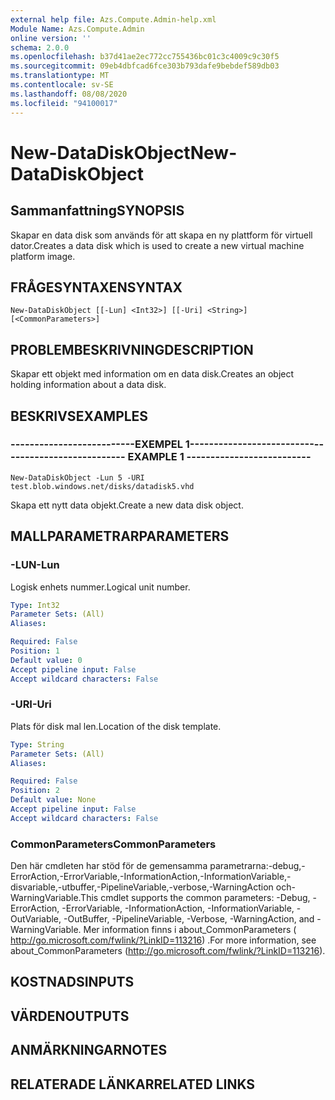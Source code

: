 ```yaml
---
external help file: Azs.Compute.Admin-help.xml
Module Name: Azs.Compute.Admin
online version: ''
schema: 2.0.0
ms.openlocfilehash: b37d41ae2ec772cc755436bc01c3c4009c9c30f5
ms.sourcegitcommit: 09eb4dbfcad6fce303b793dafe9bebdef589db03
ms.translationtype: MT
ms.contentlocale: sv-SE
ms.lasthandoff: 08/08/2020
ms.locfileid: "94100017"
---
```

# <span data-ttu-id="864dd-101">New-DataDiskObject</span><span class="sxs-lookup"><span data-stu-id="864dd-101">New-DataDiskObject</span></span>

## <span data-ttu-id="864dd-102">Sammanfattning</span><span class="sxs-lookup"><span data-stu-id="864dd-102">SYNOPSIS</span></span>
<span data-ttu-id="864dd-103">Skapar en data disk som används för att skapa en ny plattform för virtuell dator.</span><span class="sxs-lookup"><span data-stu-id="864dd-103">Creates a data disk which is used to create a new virtual machine platform image.</span></span>

## <span data-ttu-id="864dd-104">FRÅGESYNTAXEN</span><span class="sxs-lookup"><span data-stu-id="864dd-104">SYNTAX</span></span>

```
New-DataDiskObject [[-Lun] <Int32>] [[-Uri] <String>] [<CommonParameters>]
```

## <span data-ttu-id="864dd-105">PROBLEMBESKRIVNING</span><span class="sxs-lookup"><span data-stu-id="864dd-105">DESCRIPTION</span></span>
<span data-ttu-id="864dd-106">Skapar ett objekt med information om en data disk.</span><span class="sxs-lookup"><span data-stu-id="864dd-106">Creates an object holding information about a data disk.</span></span>

## <span data-ttu-id="864dd-107">BESKRIVS</span><span class="sxs-lookup"><span data-stu-id="864dd-107">EXAMPLES</span></span>

### <span data-ttu-id="864dd-108">--------------------------EXEMPEL 1--------------------------</span><span class="sxs-lookup"><span data-stu-id="864dd-108">-------------------------- EXAMPLE 1 --------------------------</span></span>
```
New-DataDiskObject -Lun 5 -URI test.blob.windows.net/disks/datadisk5.vhd
```

<span data-ttu-id="864dd-109">Skapa ett nytt data objekt.</span><span class="sxs-lookup"><span data-stu-id="864dd-109">Create a new data disk object.</span></span>

## <span data-ttu-id="864dd-110">MALLPARAMETRAR</span><span class="sxs-lookup"><span data-stu-id="864dd-110">PARAMETERS</span></span>

### <span data-ttu-id="864dd-111">-LUN</span><span class="sxs-lookup"><span data-stu-id="864dd-111">-Lun</span></span>
<span data-ttu-id="864dd-112">Logisk enhets nummer.</span><span class="sxs-lookup"><span data-stu-id="864dd-112">Logical unit number.</span></span>

```yaml
Type: Int32
Parameter Sets: (All)
Aliases: 

Required: False
Position: 1
Default value: 0
Accept pipeline input: False
Accept wildcard characters: False
```

### <span data-ttu-id="864dd-113">-URI</span><span class="sxs-lookup"><span data-stu-id="864dd-113">-Uri</span></span>
<span data-ttu-id="864dd-114">Plats för disk mal len.</span><span class="sxs-lookup"><span data-stu-id="864dd-114">Location of the disk template.</span></span>

```yaml
Type: String
Parameter Sets: (All)
Aliases: 

Required: False
Position: 2
Default value: None
Accept pipeline input: False
Accept wildcard characters: False
```

### <span data-ttu-id="864dd-115">CommonParameters</span><span class="sxs-lookup"><span data-stu-id="864dd-115">CommonParameters</span></span>
<span data-ttu-id="864dd-116">Den här cmdleten har stöd för de gemensamma parametrarna:-debug,-ErrorAction,-ErrorVariable,-InformationAction,-InformationVariable,-disvariable,-utbuffer,-PipelineVariable,-verbose,-WarningAction och-WarningVariable.</span><span class="sxs-lookup"><span data-stu-id="864dd-116">This cmdlet supports the common parameters: -Debug, -ErrorAction, -ErrorVariable, -InformationAction, -InformationVariable, -OutVariable, -OutBuffer, -PipelineVariable, -Verbose, -WarningAction, and -WarningVariable.</span></span> <span data-ttu-id="864dd-117">Mer information finns i about_CommonParameters ( http://go.microsoft.com/fwlink/?LinkID=113216) .</span><span class="sxs-lookup"><span data-stu-id="864dd-117">For more information, see about_CommonParameters (http://go.microsoft.com/fwlink/?LinkID=113216).</span></span>

## <span data-ttu-id="864dd-118">KOSTNADS</span><span class="sxs-lookup"><span data-stu-id="864dd-118">INPUTS</span></span>

## <span data-ttu-id="864dd-119">VÄRDEN</span><span class="sxs-lookup"><span data-stu-id="864dd-119">OUTPUTS</span></span>

## <span data-ttu-id="864dd-120">ANMÄRKNINGAR</span><span class="sxs-lookup"><span data-stu-id="864dd-120">NOTES</span></span>

## <span data-ttu-id="864dd-121">RELATERADE LÄNKAR</span><span class="sxs-lookup"><span data-stu-id="864dd-121">RELATED LINKS</span></span>

